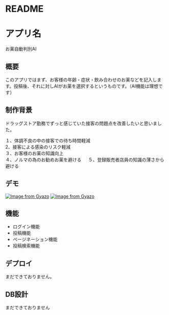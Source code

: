 # README

# アプリ名
 
お薬自動判別AI
 
## 概要

このアプリではまず、お客様の年齢・症状・飲み合わせのお薬などを記入します。投稿後、それに対しAIがお薬を選択するというものです。（AI機能は理想です）
 
 ## 制作背景
ドラッグストア勤務でずっと感じていた接客の問題点を改善したいと思いました。

１、体調不良の中の接客での待ち時間軽減  
2、接客による感染のリスク軽減  
３、お客様のお薬の知識向上  
４、ノルマの為のお勧めお薬を避ける  　
５、登録販売者店員の知識の薄さから避ける  　
 
## デモ
 
 [![Image from Gyazo](https://i.gyazo.com/a4b973ee9975ad759a501290a9236760.jpg)](https://gyazo.com/a4b973ee9975ad759a501290a9236760)
[![Image from Gyazo](https://i.gyazo.com/e1b041fd3ccb7d64882d5c5d1d640da3.png)](https://gyazo.com/e1b041fd3ccb7d64882d5c5d1d640da3)
 
## 機能
 
- ログイン機能
- 投稿機能
- ページネーション機能
- 投稿検索機能


## デプロイ
 
まだできておりません。

## DB設計

まだできておりません
